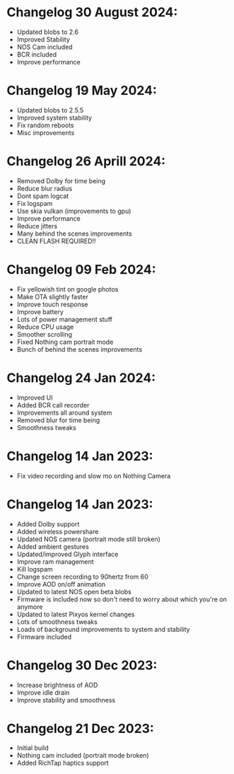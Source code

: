 # Changelog 30 August 2024:
- Updated blobs to 2.6
- Improved Stability
- NOS Cam included
- BCR included
- Improve performance

# Changelog 19 May 2024:
- Updated blobs to 2.5.5
- Improved system stability
- Fix random reboots
- Misc improvements

# Changelog 26 Aprill 2024:
- Removed Dolby for time being
- Reduce blur radius
- Dont spam logcat
- Fix logspam
- Use skia vulkan (improvements to gpu)
- Improve performance
- Reduce jitters
- Many behind the scenes improvements
- CLEAN FLASH REQUIRED!!

# Changelog 09 Feb 2024:
- Fix yellowish tint on google photos
- Make OTA slightly faster
- Improve touch response
- Improve battery
- Lots of power management stuff
- Reduce CPU usage
- Smoother scrolling
- Fixed Nothing cam portrait mode
- Bunch of behind the scenes improvements

# Changelog 24 Jan 2024:
- Improved UI
- Added BCR call recorder
- Improvements all around system
- Removed blur for time being
- Smoothness tweaks

# Changelog 14 Jan 2023:
- Fix video recording and slow mo on Nothing Camera

# Changelog 14 Jan 2023:
- Added Dolby support
- Added wireless powershare
- Updated NOS camera (portrait mode still broken)
- Added ambient gestures
- Updated/improved Glyph interface
- Improve ram management
- Kill logspam
- Change screen recording to 90hertz from 60
- Improve AOD on/off animation
- Updated to latest NOS open beta blobs
- Firmware is included now so don't need to worry about which you're on anymore
- Updated to latest Pixyos kernel changes
- Lots of smoothness tweaks
- Loads of background improvements to system and stability
- Firmware included

# Changelog 30 Dec 2023:
- Increase brightness of AOD
- Improve idle drain
- Improve stability and smoothness

# Changelog 21 Dec 2023:
- Initial build
- Nothing cam included (portrait mode broken)
- Added RichTap haptics support
